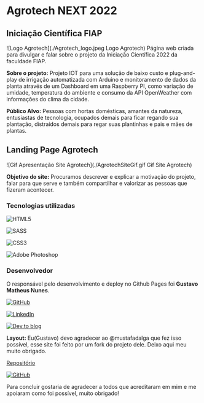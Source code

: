 # Agrotech NEXT 2022

## Iniciação Científica FIAP
![Logo Agrotech](./Agrotech_logo.jpeg Logo Agrotech)
Página web criada para divulgar e falar sobre o projeto da Iniciação Científica 2022 da faculdade FIAP.

**Sobre o projeto:** Projeto IOT para uma solução de baixo custo e plug-and-play de irrigação automatizada com Arduino e monitoramento de dados da planta através de um Dashboard em uma Raspberry PI, como variação de umidade, temperatura do ambiente e consumo da API OpenWeather com informações do clima da cidade.

**Público Alvo:** Pessoas com hortas domésticas, amantes da natureza, entusiastas de tecnologia, ocupados demais para ficar regando sua plantação, distraídos demais para regar suas plantinhas e pais e mães de plantas.


## Landing Page Agrotech

![Gif Apresentação Site Agrotech](./AgrotechSiteGif.gif Gif Site Agrotech)

**Objetivo do site:** Procuramos descrever e explicar a motivação do projeto, falar para que serve e também compartilhar e valorizar as pessoas que fizeram acontecer.

### Tecnologias utilizadas
![HTML5](https://img.shields.io/badge/html5-%23E34F26.svg?style=for-the-badge&logo=html5&logoColor=white)

![SASS](https://img.shields.io/badge/SASS-hotpink.svg?style=for-the-badge&logo=SASS&logoColor=white)

![CSS3](https://img.shields.io/badge/css3-%231572B6.svg?style=for-the-badge&logo=css3&logoColor=white)

![Adobe Photoshop](https://img.shields.io/badge/adobe%20photoshop-%2331A8FF.svg?style=for-the-badge&logo=adobe%20photoshop&logoColor=white)

### Desenvolvedor
O responsável pelo desenvolvimento e deploy no Github Pages foi **Gustavo Matheus Nunes**.

[![GitHub](https://img.shields.io/badge/github-%23121011.svg?style=for-the-badge&logo=github&logoColor=white)](https://github.com/nwrn)

[![LinkedIn](https://img.shields.io/badge/linkedin-%230077B5.svg?style=for-the-badge&logo=linkedin&logoColor=white)](https://linkedin.com/in/gmatheus)

[![Dev.to blog](https://img.shields.io/badge/dev.to-0A0A0A?style=for-the-badge&logo=dev.to&logoColor=white)](https://dev.to/newren)

**Layout:** Eu(Gustavo) devo agradecer ao @mustafadalga que fez isso possível, esse site foi feito por um fork do projeto dele. Deixo aqui meu muito obrigado.

[Repositório](https://github.com/mustafadalga/farm-landing-page)

[![GitHub](https://img.shields.io/badge/github-%23121011.svg?style=for-the-badge&logo=github&logoColor=white)](https://github.com/mustafadalga)


Para concluir gostaria de agradecer a todos que acreditaram em mim e me apoiaram como foi possível, muito obrigado!
